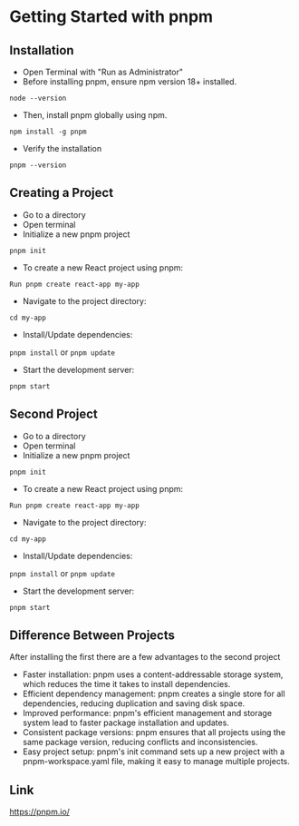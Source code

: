 # Getting Started with pnpm

## Installation

* Open Terminal with "Run as Administrator"
* Before installing pnpm, ensure npm version 18+ installed. 

`node --version`

* Then, install pnpm globally using npm.

`npm install -g pnpm`

* Verify the installation

`pnpm --version`

## Creating a Project

* Go to a directory
* Open terminal
* Initialize a new pnpm project

`pnpm init`

* To create a new React project using pnpm:

`Run pnpm create react-app my-app`

* Navigate to the project directory: 

`cd my-app`

* Install/Update dependencies: 

`pnpm install` or `pnpm update`

* Start the development server: 

`pnpm start`

## Second Project

* Go to a directory
* Open terminal
* Initialize a new pnpm project

`pnpm init`

* To create a new React project using pnpm:

`Run pnpm create react-app my-app`

* Navigate to the project directory: 

`cd my-app`

* Install/Update dependencies: 

`pnpm install` or `pnpm update`

* Start the development server: 

`pnpm start`

## Difference Between Projects

After installing the first there are a few advantages to the second project

- Faster installation: pnpm uses a content-addressable storage system, which reduces the time it takes to install dependencies.
- Efficient dependency management: pnpm creates a single store for all dependencies, reducing duplication and saving disk space.
- Improved performance: pnpm's efficient management and storage system lead to faster package installation and updates.
- Consistent package versions: pnpm ensures that all projects using the same package version, reducing conflicts and inconsistencies.
- Easy project setup: pnpm's init command sets up a new project with a pnpm-workspace.yaml file, making it easy to manage multiple projects.

## Link

https://pnpm.io/
